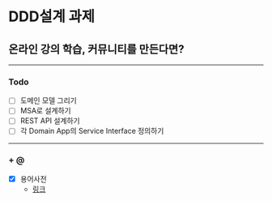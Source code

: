 # DDD설계 과제

## 온라인 강의 학습, 커뮤니티를 만든다면?

---

### Todo

- [ ] 도메인 모델 그리기
    <!-- - [링크]() -->
- [ ] MSA로 설계하기
    <!-- - [링크]() -->
- [ ] REST API 설계하기
    <!-- - [링크]() -->
- [ ] 각 Domain App의 Service Interface 정의하기
    <!-- - [User]()
    - [Lecture]()
    - [Community]() -->

---

### + @
- [x] 용어사전
    - [링크](https://github.com/radic2510/online-edu-platform/blob/main/Ubiqutious_language.md)
